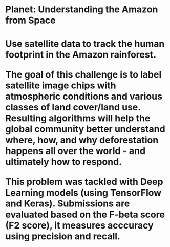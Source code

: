 <h1>Planet: Understanding the Amazon from Space<h1>


Use satellite data to track the human footprint in the Amazon rainforest.

The goal of this challenge is to label satellite image chips with atmospheric conditions and various classes of land cover/land use. Resulting algorithms will help the global community better understand where, how, and why deforestation happens all over the world - and ultimately how to respond.

This problem was tackled with Deep Learning models (using TensorFlow and Keras).
Submissions are evaluated based on the F-beta score (F2 score), it measures acccuracy using precision and recall.
